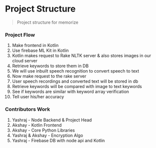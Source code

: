 # Project Structure

> Project structure for memorize

### Project Flow

1. Make frontend in Kotlin
2. Use firebase ML Kit in Kotlin
3. Kotlin makes request to Rake NLTK server & also stores images in our cloud server
4. Retrieve keywords to store them in DB
5. We will use inbuilt speech recognition to convert speech to text
6. Now make request to the rake server
7. User speech recordings and converted text will be stored in db
8. Retrieve keywords will be compared with image to text keywords
9. See if keywords are similar with keyword array verification
10. Tell user his/her accuracy

### Contributors Work

1. Yashraj - Node Backend & Project Head
2. Akshay - Kotlin Frontend
3. Akshay - Core Python Libraries
4. Yashraj & Akshay - Encryption Algo
5. Yashraj - Firebase DB with node api and Kotlin
